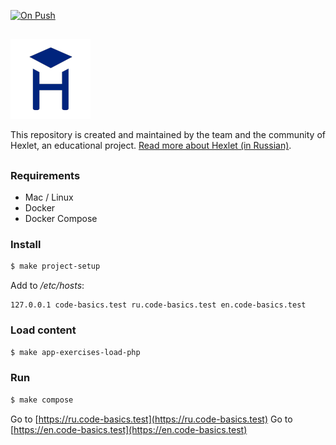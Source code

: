 [![On Push](https://github.com/hexlet-basics/hexlet_basics/workflows/On%20Push/badge.svg?branch=master)](https://github.com/hexlet-basics/hexlet_basics/actions)

##
[![Hexlet Ltd. logo](https://raw.githubusercontent.com/Hexlet/hexletguides.github.io/master/images/hexlet_logo128.png)](https://ru.hexlet.io/pages/about?utm_source=github&utm_medium=link&utm_campaign=hexlet-basics)

This repository is created and maintained by the team and the community of Hexlet, an educational project. [Read more about Hexlet (in Russian)](https://ru.hexlet.io/pages/about?utm_source=github&utm_medium=link&utm_campaign=hexlet-basics).
##
### Requirements

* Mac / Linux
* Docker
* Docker Compose

### Install

```sh
$ make project-setup
```

Add to _/etc/hosts_:

    127.0.0.1 code-basics.test ru.code-basics.test en.code-basics.test

### Load content

```sh
$ make app-exercises-load-php
```

### Run

```sh
$ make compose
```

Go to [https://ru.code-basics.test](https://ru.code-basics.test)
Go to [https://en.code-basics.test](https://en.code-basics.test)
